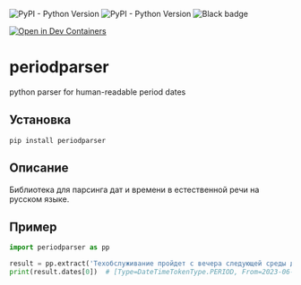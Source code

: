 ![PyPI - Python Version](https://img.shields.io/pypi/pyversions/periodparser)
![PyPI - Python Version](https://img.shields.io/pypi/v/periodparser)
![Black badge](https://img.shields.io/badge/code%20style-black-000000.svg)

[![Open in Dev Containers](https://img.shields.io/static/v1?label=Dev%20Containers&message=Open&color=blue&logo=visualstudiocode)](https://vscode.dev/redirect?url=vscode://ms-vscode-remote.remote-containers/cloneInVolume?url=git@github.com:fennr/periodparser)

# periodparser

python parser for human-readable period dates

## Установка

`pip install periodparser`

## Описание

Библиотека для парсинга дат и времени в естественной речи на русском языке.

## Пример

```python
import periodparser as pp

result = pp.extract('Техобслуживание пройдет с вечера следующей среды до пол 9 утра')
print(result.dates[0])  # [Type=DateTimeTokenType.PERIOD, From=2023-06-28T17:00:00, To=2023-06-29T08:30:00, Span=None, HasTime=True, StartIndex=24, EndIndex=62]
```
